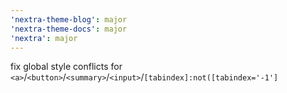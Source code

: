 ```yaml
---
'nextra-theme-blog': major
'nextra-theme-docs': major
'nextra': major
---
```


fix global style conflicts for `<a>`/`<button>`/`<summary>`/`<input>`/`[tabindex]:not([tabindex='-1']`
